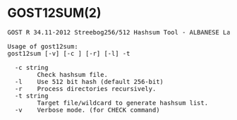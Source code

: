 # GOST12SUM(2)

<pre>
GOST R 34.11-2012 Streebog256/512 Hashsum Tool - ALBANESE Lab (c) 2020-2021

Usage of gost12sum:
gost12sum [-v] [-c <hash.g12>] [-r] [-l] -t <file.ext>

  -c string
        Check hashsum file.
  -l    Use 512 bit hash (default 256-bit)
  -r    Process directories recursively.
  -t string
        Target file/wildcard to generate hashsum list.
  -v    Verbose mode. (for CHECK command)</pre>
